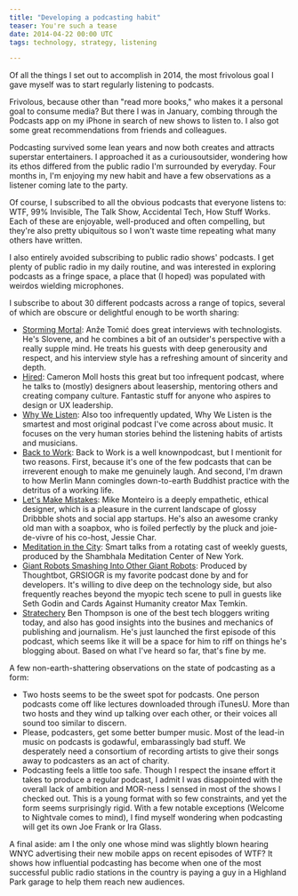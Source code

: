 ```yaml
---
title: "Developing a podcasting habit"  
teaser: You're such a tease
date: 2014-04-22 00:00 UTC
tags: technology, strategy, listening 

---
```


Of all the things I set out to accomplish in 2014, the most frivolous goal I gave myself was to start regularly listening to podcasts.

Frivolous, because other than "read more books," who makes it a personal goal to consume media? But there I was in January, combing through the Podcasts app on my iPhone in search of new shows to listen to. I also got some great recommendations from friends and colleagues. 

Podcasting survived some lean years and now both creates and attracts superstar entertainers. I approached it as a curiousoutsider, wondering how its ethos differed from the public radio I'm surrounded by everyday. Four months in, I'm enjoying my new habit and have a few observations as a listener coming late to the party.

Of course, I subscribed to all the obvious podcasts that everyone listens to: WTF, 99% Invisible, The Talk Show, Accidental Tech, How Stuff Works. Each of these are enjoyable, well-produced and often compelling, but they're also pretty ubiquitous so I won't waste time repeating what many others have written.

I also entirely avoided subscribing to public radio shows' podcasts. I get plenty of public radio in my daily routine, and was interested in exploring podcasts as a fringe space, a place that (I hoped) was populated with weirdos wielding microphones.

I subscribe to about 30 different podcasts across a range of topics, several of which are obscure or delightful enough to be worth sharing:

* [Storming Mortal](http://stormingmortal.com/): Anže Tomić does great interviews with technologists. He's Slovene, and he combines a bit of an outsider's perspective with a really supple mind. He treats his guests with deep generousity and respect, and his interview style has a refreshing amount of sincerity and depth.  
* [Hired](http://hired.fm/): Cameron Moll hosts this great but too infrequent podcast, where he talks to (mostly) designers about leasership, mentoring others and creating company culture. Fantastic stuff for anyone who aspires to design or UX leadership.
* [Why We Listen](http://whywelisten.wordpress.com/): Also too infrequently updated, Why We Listen is the smartest and most original podcast I've come across about music. It focuses on the very human stories behind the listening habits of artists and musicians.
* [Back to Work](http://5by5.tv/b2w): Back to Work is a well knownpodcast, but I mentionit for two reasons. First, because it's one of the few podcasts that can be irreverent enough to make me genuinely laugh. And second, I'm drawn to how Merlin Mann comingles down-to-earth  Buddhist practice with the detritus of a working life. 
* [Let's Make Mistakes](http://www.muleradio.net/mistakes/): Mike Monteiro is a deeply empathetic, ethical designer, which is a pleasure in the current landscape of glossy Dribbble shots and social app startups. He's also an awesome cranky old man with a soapbox, who is foiled perfectly by the pluck and joie-de-vivre of his co-host, Jessie Char. 
* [Meditation in the City](http://ny.shambhala.org/blog/): Smart talks from a rotating cast of weekly guests, produced by the Shambhala Meditation Center of New York.
* [Giant Robots Smashing Into Other Giant Robots](http://podcasts.thoughtbot.com/giantrobots): Produced by Thoughtbot, GRSIOGR is my favorite podcast done by and for developers. It's willing to dive deep on the technology side, but also frequently reaches beyond the myopic tech scene to pull in guests like Seth Godin and Cards Against Humanity creator Max Temkin. 
* [Stratechery](http://stratechery.fm/) Ben Thompson is one of the best tech bloggers writing today, and also has good insights into the busines and mechanics of publishing and journalism. He's just launched the first episode of this podcast, which seems like it will be a space for him to riff on things he's blogging about. Based on what I've heard so far, that's fine by me.  
 
A few non-earth-shattering observations on the state of podcasting as a form:

* Two hosts seems to be the sweet spot for podcasts. One person podcasts come off like lectures downloaded through iTunesU. More than two hosts and they wind up talking over each other, or their voices all sound too similar to discern. 
* Please, podcasters, get some better bumper music. Most of the lead-in music on podcasts is godawful, embarassingly bad stuff. We desperately need a consortium of recording artists to give their songs away to podcasters as an act of charity.
* Podcasting feels a little too safe. Though I respect the insane effort it takes to produce a regular podcast, I admit I was disappointed with the overall lack of ambition and MOR-ness I sensed in most of the shows I checked out. This is a young format with so few constraints, and yet the form seems surprisingly rigid. With a few notable exceptions (Welcome to Nightvale comes to mind), I find myself wondering when podcasting will get its own Joe Frank or Ira Glass.

A final aside: am I the only one whose mind was slightly blown hearing WNYC advertising their new mobile apps on recent episodes of WTF? It shows how influential podcasting has become when one of the most successful public radio stations in the country is paying a guy in a Highland Park garage to help them reach new audiences. 